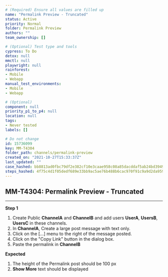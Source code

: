 ```yaml
---
# (Required) Ensure all values are filled up
name: "Permalink Preview - Truncated"
status: Active
priority: Normal
folder: Permalink Preview
authors: ""
team_ownership: []

# (Optional) Test type and tools
cypress: To Do
detox: null
mmctl: null
playwright: null
rainforest: 
- Mobile
- Webapp
manual_test_environments: 
- Mobile
- Webapp

# (Optional)
component: null
priority_p1_to_p4: null
location: null
tags: 
- Never tested
labels: []

# Do not change
id: 15736099
key: MM-T4304
folder_path: channels/permalink-preview
created_on: "2021-10-27T15:33:37Z"
last_updated: ""
case_hashed: bb8813ad0fbc79df2e382cf10e3caae958c08a85dacddaf5ab24bd394955d2ea94aa896e47329061dc44a613e908ce2a
steps_hashed: 4f75c4d1f05dedf689e33bb9ac5ae76b488b6cac970f91c9a9d2da9596645f19a29ecd076b6293c4bc272d3e21f9d1ca
---
```


## MM-T4304: Permalink Preview - Truncated

---

**Step 1**

1. Create Public **ChannelA** and **ChannelB** and add users **UserA**, **UsersB**, **UsersC** in these channels.
2. In **ChannelA**, Create a large post message with text only.
3. Click on the \[...] menu to the right of the message posted.
4. Click on the "Copy Link" button in the dialog box.
5. Paste the permalink in **ChannelB**

**Expected**

1. The height of the Permalink post should be 100 px 
2. **Show More** text should be displayed

